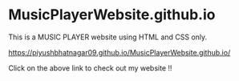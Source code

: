 # MusicPlayerWebsite.github.io
This is a MUSIC PLAYER website using HTML and CSS only.

https://piyushbhatnagar09.github.io/MusicPlayerWebsite.github.io/

Click on the above link to check out my website !!
